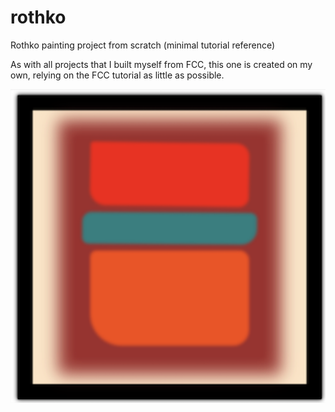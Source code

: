# rothko
Rothko painting project from scratch (minimal tutorial reference)

As with all projects that I built myself from FCC, this one is created on my own, relying on the FCC tutorial as little as possible.

![image](https://github.com/marchoag/rothko/blob/main/screenshot.png)

